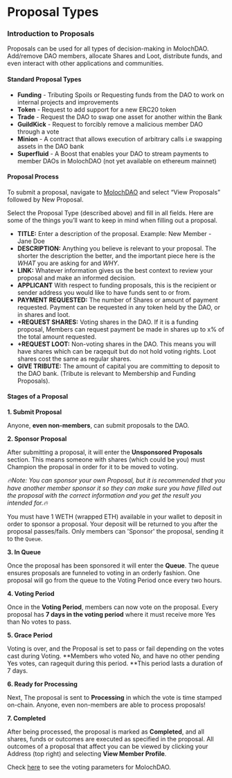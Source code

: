 # Proposal Types

### Introduction to Proposals

Proposals can be used for all types of decision-making in MolochDAO. Add/remove DAO members, allocate Shares and Loot, distribute funds, and even interact with other applications and communities.

#### Standard Proposal Types

- **Funding** - Tributing Spoils or Requesting funds from the DAO to work on internal projects and improvements
- **Token** - Request to add support for a new ERC20 token
- **Trade** - Request the DAO to swap one asset for another within the Bank
- **GuildKick** - Request to forcibly remove a malicious member DAO through a vote
- **Minion** - A contract that allows execution of arbitrary calls i.e swapping assets in the DAO bank
- **Superfluid** - A Boost that enables your DAO to stream payments to member DAOs in MolochDAO (not yet available on ethereum mainnet)

#### Proposal Process

To submit a proposal, navigate to [MolochDAO](https://app.daohaus.club/dao/0x1/0x519f9662798c2e07fbd5b30c1445602320c5cf5b) and select “View Proposals” followed by New Proposal.

Select the Proposal Type (described above) and fill in all fields. Here are some of the things you’ll want to keep in mind when filling out a proposal.

- **TITLE:** Enter a description of the proposal. Example: New Member - Jane Doe
- **DESCRIPTION:** Anything you believe is relevant to your proposal. The shorter the description the better, and the important piece here is the _WHAT_ you are asking for and _WHY_.
- **LINK:** Whatever information gives us the best context to review your proposal and make an informed decision.
- **APPLICANT** With respect to funding proposals, this is the recipient or sender address you would like to have funds sent to or from.
- **PAYMENT REQUESTED:** The number of Shares or amount of payment requested. Payment can be requested in any token held by the DAO, or in shares and loot.
- **+REQUEST SHARES:** Voting shares in the DAO. If it is a funding proposal, Members can request payment be made in shares up to x% of the total amount requested.
- **+REQUEST LOOT:** Non-voting shares in the DAO. This means you will have shares which can be raqequit but do not hold voting rights. Loot shares cost the same as regular shares.
- **GIVE TRIBUTE:** The amount of capital you are committing to deposit to the DAO bank. (Tribute is relevant to Membership and Funding Proposals).

#### Stages of a Proposal

**1. Submit Proposal**

Anyone, **even non-members**, can submit proposals to the DAO.

**2. Sponsor Proposal**

After submitting a proposal, it will enter the **Unsponsored Proposals** section. This means someone with shares (which could be you) must Champion the proposal in order for it to be moved to voting.

_🔥Note: You can sponsor your own Proposal, but it is recommended that you have another member sponsor it so they can make sure you have filled out the proposal with the correct information and you get the result you intended for.🔥_

You must have 1 WETH (wrapped ETH) available in your wallet to deposit in order to sponsor a proposal. Your deposit will be returned to you after the proposal passes/fails. Only members can 'Sponsor' the proposal, sending it to the `Queue`.

**3. In Queue**

Once the proposal has been sponsored it will enter the **Queue**. The queue ensures proposals are funneled to voting in an orderly fashion. One proposal will go from the queue to the Voting Period once every two hours.

**4. Voting Period**

Once in the **Voting Period**, members can now vote on the proposal. Every proposal has **7 days in the voting period** where it must receive more Yes than No votes to pass.

**5. Grace Period**

Voting is over, and the Proposal is set to pass or fail depending on the votes cast during Voting. **Members who voted No, and have no other pending Yes votes, can ragequit during this period. **This period lasts a duration of 7 days.

**6. Ready for Processing**

Next, The proposal is sent to **Processing** in which the vote is time stamped on-chain. Anyone, even non-members are able to process proposals!

**7. Completed**

After being processed, the proposal is marked as **Completed**, and all shares, funds or outcomes are executed as specified in the proposal. All outcomes of a proposal that affect you can be viewed by clicking your Address (top right) and selecting **View Member Profile**.

Check [here](https://app.daohaus.club/dao/0x1/0x519f9662798c2e07fbd5b30c1445602320c5cf5b/settings) to see the voting parameters for MolochDAO.
